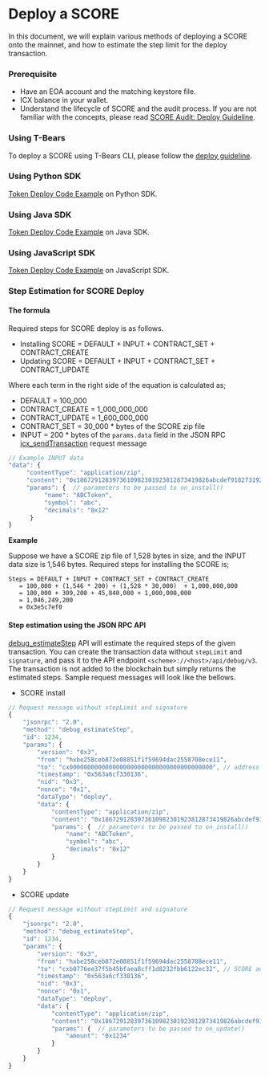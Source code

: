 # Deploy a SCORE

In this document, we will explain various methods of deploying a SCORE onto the mainnet, and how to estimate the step limit for the deploy transaction.

### Prerequisite

* Have an EOA account and the matching keystore file.
* ICX balance in your wallet.
* Understand the lifecycle of SCORE and the audit process. If you are not familiar with the concepts, please read [SCORE Audit: Deploy Guideline](../../score/score-audit/). 

### Using T-Bears

To deploy a SCORE using T-Bears CLI, please follow the [deploy guideline](../../score/score-audit/deployment-process.md#t-bears).

### Using Python SDK

[Token Deploy Code Example](../../icon-sdks/python-sdk/#token-deploy-and-transfer) on Python SDK.

### Using Java SDK

[Token Deploy Code Example](../../icon-sdks/java-sdk/#token-deploy-and-transfer) on Java SDK.

### Using JavaScript SDK

[Token Deploy Code Example](../../icon-sdks/javascript/#token-deploy-and-transfer) on JavaScript SDK.

### Step Estimation for SCORE Deploy

#### The formula

Required steps for SCORE deploy is as follows.

* Installing SCORE = DEFAULT + INPUT + CONTRACT\_SET + CONTRACT\_CREATE
* Updating SCORE = DEFAULT + INPUT + CONTRACT\_SET + CONTRACT\_UPDATE

Where each term in the right side of the equation is calculated as;

* DEFAULT = 100\_000 
* CONTRACT\_CREATE = 1\_000\_000\_000 
* CONTRACT\_UPDATE = 1\_600\_000\_000 
* CONTRACT\_SET = 30\_000 \* bytes of the SCORE zip file
* INPUT = 200 \* bytes of the `params.data` field in the JSON RPC [icx\_sendTransaction](../reference-manuals/icon-json-rpc-api-v3-specification.md#icx_sendtransaction) request message

```javascript
// Example INPUT data
"data": {
     "contentType": "application/zip",
     "content": "0x1867291283973610982301923812873419826abcdef91827319263187263a7326e...", // compressed SCORE data
     "params": {  // parameters to be passed to on_install()
          "name": "ABCToken",
          "symbol": "abc",
          "decimals": "0x12"
      }
}
```

**Example**

Suppose we have a SCORE zip file of 1,528 bytes in size, and the INPUT data size is 1,546 bytes. Required steps for installing the SCORE is;

```text
Steps = DEFAULT + INPUT + CONTRACT_SET + CONTRACT_CREATE
   = 100,000 + (1,546 * 200) + (1,528 * 30,000)  + 1,000,000,000
   = 100,000 + 309,200 + 45,840,000 + 1,000,000,000
   = 1,046,249,200 
   = 0x3e5c7ef0
```

#### Step estimation using the JSON RPC API

[debug\_estimateStep](../reference-manuals/icon-json-rpc-api-v3-specification.md#debug_estimatestep) API will estimate the required steps of the given transaction. You can create the transaction data without `stepLimit` and `signature`, and pass it to the API endpoint `<scheme>://<host>/api/debug/v3`. The transaction is not added to the blockchain but simply returns the estimated steps. Sample request messages will look like the bellows.

* SCORE install

```javascript
// Request message without stepLimit and signature
{
    "jsonrpc": "2.0",
    "method": "debug_estimateStep",
    "id": 1234,
    "params": {
        "version": "0x3",
        "from": "hxbe258ceb872e08851f1f59694dac2558708ece11",
        "to": "cx0000000000000000000000000000000000000000", // address 0 means SCORE install
        "timestamp": "0x563a6cf330136",
        "nid": "0x3",
        "nonce": "0x1",
        "dataType": "deploy",
        "data": {
            "contentType": "application/zip",
            "content": "0x1867291283973610982301923812873419826abcdef91827319263187263a7326e...", // compressed SCORE data
            "params": {  // parameters to be passed to on_install()
                "name": "ABCToken",
                "symbol": "abc",
                "decimals": "0x12"
            }
        }
    }
}
```

* SCORE update

```javascript
// Request message without stepLimit and signature
{
    "jsonrpc": "2.0",
    "method": "debug_estimateStep",
    "id": 1234,
    "params": {
        "version": "0x3",
        "from": "hxbe258ceb872e08851f1f59694dac2558708ece11",
        "to": "cxb0776ee37f5b45bfaea8cff1d8232fbb6122ec32", // SCORE address to be updated
        "timestamp": "0x563a6cf330136",
        "nid": "0x3",
        "nonce": "0x1",
        "dataType": "deploy",
        "data": {
            "contentType": "application/zip",
            "content": "0x1867291283973610982301923812873419826abcdef91827319263187263a7326e...", // compressed SCORE data
            "params": {  // parameters to be passed to on_update()
                "amount": "0x1234"
            }
        }
    }
}
```

